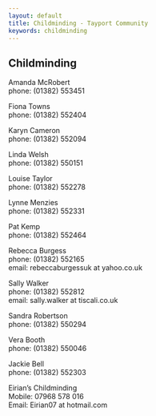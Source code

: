 ```yaml
---
layout: default
title: Childminding - Tayport Community
keywords: childminding
---
```

## Childminding

Amanda McRobert\
phone: (01382) 553451

Fiona Towns\
phone: (01382) 552404

Karyn Cameron\
phone: (01382) 552094

Linda Welsh\
phone: (01382) 550151

Louise Taylor\
phone: (01382) 552278

Lynne Menzies\
phone: (01382) 552331

Pat Kemp\
phone: (01382) 552464

Rebecca Burgess\
phone: (01382) 552165\
email: rebeccaburgessuk at yahoo.co.uk

Sally Walker\
phone: (01382) 552812\
email: sally.walker at tiscali.co.uk

Sandra Robertson\
phone: (01382) 550294

Vera Booth\
phone: (01382) 550046

Jackie Bell\
phone: (01382) 552303

Eirian&#8217;s Childminding\
Mobile: 07968 578 016\
Email: Eirian07 at hotmail.com


